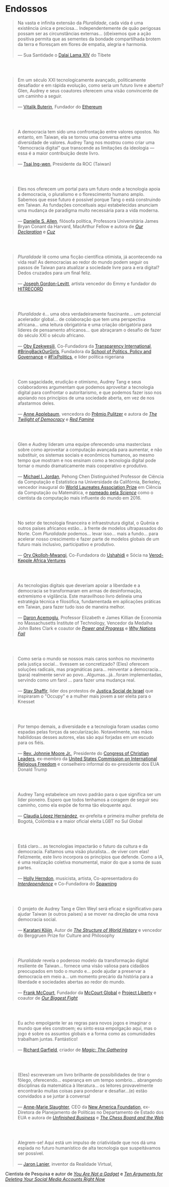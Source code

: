 # Endossos

>

>

> Na vasta e infinita extensão da *Pluralidade*, cada vida é uma existência única e preciosa... Independentemente de quão perigosas possam ser as circunstâncias externas... (d)eixemos que a ação positiva permita que as sementes da bondade compartilhada brotem da terra e floresçam em flores de empatia, alegria e harmonia.<br></br>
— Sua Santidade o [Dalai Lama XIV](https://www.dalailama.com/) do Tibete

<br></br>

> Em um século XXI tecnologicamente avançado, politicamente desafiador e em rápida evolução, como seria um futuro livre e aberto? Glen, Audrey e seus coautores oferecem uma visão convincente de um caminho a seguir.<br></br>
— [Vitalik Buterin](https://en.wikipedia.org/wiki/Vitalik_Buterin), Fundador do [Ethereum](https://ethereum.org/en/)

<br></br>

> A democracia tem sido uma confrontação entre valores opostos. No entanto, em Taiwan, ela se tornou uma conversa entre uma diversidade de valores. Audrey Tang nos mostrou como criar uma "democracia digital" que transcende as limitações da ideologia — essa é a maior contribuição deste livro.<br></br>
— [Tsai Ing-wen](https://en.wikipedia.org/wiki/Tsai_Ing-wen), Presidente da ROC (Taiwan)

<br></br>

> Eles nos oferecem um portal para um futuro onde a tecnologia apoia a democracia, o pluralismo e o florescimento humano amplo. Sabemos que esse futuro é possível porque Tang o está construindo em Taiwan. As fundações conceituais aqui estabelecidas anunciam uma mudança de paradigma muito necessária para a vida moderna.<br></br>
— [Danielle S. Allen](https://en.wikipedia.org/wiki/Danielle_Allen#), filósofa política, Professora Universitária James Bryan Conant da Harvard, MacArthur Fellow e autora de [*Our Declaration*](https://wwnorton.com/books/Our-Declaration/) e [*Cuz*](https://wwnorton.com/books/9781631494949)

<br></br>

> *Pluralidade* lê como uma ficção científica otimista, já acontecendo na vida real! As democracias ao redor do mundo podem seguir os passos de Taiwan para atualizar a sociedade livre para a era digital? Dedos cruzados para um final feliz. <br></br>
— [Joseph Gordon-Levitt](https://en.wikipedia.org/wiki/Joseph_Gordon-Levitt), artista vencedor do Emmy e fundador do [HITRECORD](https://hitrecord.org/)

<br></br>

> *Pluralidade* é... uma obra verdadeiramente fascinante... um potencial acelerador global... de colaboração que tem uma perspectiva africana... uma leitura obrigatória e uma criação obrigatória para líderes de pensamento africanos... que abraçaram o desafio de fazer do século XXI o século africano.<br></br>
— [Oby Ezekwesili](https://en.wikipedia.org/wiki/Oby_Ezekwesili), Co-Fundadora da [Transparency International](https://www.transparency.org/en), [#BringBackOurGirls](https://bringbackourgirls.ng/), Fundadora da [School of Politics, Policy and Governance](https://thesppg.org/our-program/) e [#FixPolitics](https://www.fixpolitics.org/), e líder política nigeriana

<br></br>

> Com sagacidade, erudição e otimismo, Audrey Tang e seus colaboradores argumentam que podemos aproveitar a tecnologia digital para confrontar o autoritarismo, e que podemos fazer isso nos apoiando nos princípios de uma sociedade aberta, em vez de nos afastarmos deles.<br></br>
— [Anne Applebaum](https://en.wikipedia.org/wiki/Anne_Applebaum), vencedora do [Prêmio Pulitzer](https://www.pulitzer.org/winners/anne-applebaum) e autora de [*The Twilight of Democracy*](https://www.penguinrandomhouse.com/books/621076/twilight-of-democracy-by-anne-applebaum/) e [*Red Famine*](https://www.penguinrandomhouse.com/books/236713/red-famine-by-anne-applebaum/)

<br></br>

> Glen e Audrey lideram uma equipe oferecendo uma masterclass sobre como aproveitar a computação avançada para aumentar, e não substituir, os sistemas sociais e econômicos humanos, ao mesmo tempo que mostram e nos ensinam como a tecnologia digital pode tornar o mundo dramaticamente mais cooperativo e produtivo.<br></br>
— [Michael I. Jordan](https://en.wikipedia.org/wiki/Michael_I._Jordan), Pehong Chen Distinguished Professor de Ciência da Computação e Estatística na Universidade da Califórnia, Berkeley, vencedor inaugural do [World Laureates Association Prize](https://www.thewlaprize.org/) em Ciência da Computação ou Matemática, e [nomeado pela *Science*](https://www.science.org/content/article/who-s-michael-jordan-computer-science-new-tool-ranks-researchers-influence) como o cientista da computação mais influente do mundo em 2016.

<br></br>

> No setor de tecnologia financeira e infraestrutura digital, o Quênia e outros países africanos estão... à frente de modelos ultrapassados do Norte. Com *Pluralidade* podemos... levar isso... mais a fundo... para acelerar nosso crescimento e fazer parte de modelos globais de um futuro mais inclusivo, participativo e produtivo. <br></br>
— [Ory Okolloh-Mwangi](https://en.wikipedia.org/wiki/Ory_Okolloh), Co-Fundadora do [Ushahidi](https://en.wikipedia.org/wiki/Ushahidi) e Sócia na [Verod-Kepple Africa Ventures](https://vkav.vc/)

<br></br>

> As tecnologias digitais que deveriam apoiar a liberdade e a democracia se transformaram em armas de desinformação, extremismo e vigilância. Este maravilhoso livro delineia uma estratégia técnica e filosófica, fundamentada em aplicações práticas em Taiwan, para fazer tudo isso de maneira melhor.<br></br>
— [Daron Acemoglu](https://en.wikipedia.org/wiki/Daron_Acemoglu), Professor Elizabeth e James Killian de Economia no Massachusetts Institute of Technology, Vencedor da Medalha John Bates Clark e coautor de [*Power and Progress*](https://www.hachettebookgroup.com/titles/daron-acemoglu/power-and-progress/9781541702530/?lens=publicaffairs) e [*Why Nations Fail*](https://en.wikipedia.org/wiki/Why_Nations_Fail)

<br></br>

> Como seria o mundo se nossos mais caros sonhos no movimento pela justiça social... tivessem se concretizado? (Eles) oferecem soluções radicais, mas pragmáticas para... reinventar a democracia...(para) realmente servir ao povo...Algumas...já...foram implementadas, servindo como um farol ... para fazer uma mudança real.<br></br>
— [Stav Shaffir](https://en.wikipedia.org/wiki/Stav_Shaffir), líder dos protestos de [Justiça Social de Israel](https://en.wikipedia.org/wiki/2011_Israeli_social_justice_protests) que inspiraram o "Occupy" e a mulher mais jovem a ser eleita para o Knesset

<br></br>

> Por tempo demais, a diversidade e a tecnologia foram usadas como espadas pelas forças da secularização. Notavelmente, nas mãos habilidosas desses autores, elas são aqui forjadas em um escudo para os fiéis.<br></br>
— [Rev. Johnnie Moore Jr.](https://en.wikipedia.org/wiki/Johnnie_Moore_Jr.), Presidente do [Congress of Christian Leaders](https://congressofchristianleaders.com/), ex-membro da [United States Commission on International Religious Freedom](https://en.wikipedia.org/wiki/United_States_Commission_on_International_Religious_Freedom) e conselheiro informal do ex-presidente dos EUA Donald Trump

<br></br>

> Audrey Tang estabelece um novo padrão para o que significa ser um líder pioneiro. Espero que todos tenhamos a coragem de seguir seu caminho, como ela expõe de forma tão eloquente aqui.<br></br>
— [Claudia López Hernández](https://en.wikipedia.org/wiki/Claudia_L%C3%B3pez), ex-prefeita e primeira mulher prefeita de Bogotá, Colômbia e a maior oficial eleita LGBT no Sul Global

<br></br>

> Está claro... as tecnologias impactarão o futuro da cultura e da democracia. Faltamos uma visão pluralista... de viver com elas! Felizmente, este livro incorpora os princípios que defende. Como a IA, é uma realização coletiva monumental, maior do que a soma de suas partes.<br></br> 
— [Holly Herndon](https://en.wikipedia.org/wiki/Holly_Herndon), musicista, artista, Co-apresentadora do [*Interdependence*](https://interdependence.fm/) e Co-Fundadora do [Spawning](https://spawning.ai/)

<br></br>

> O projeto de Audrey Tang e Glen Weyl será eficaz e significativo para ajudar Taiwan (e outros países) a se mover na direção de uma nova democracia social. <br></br>
— [Karatani Kōjin](https://en.wikipedia.org/wiki/Kojin_Karatani), Autor de [*The Structure of World History*](https://www.dukeupress.edu/the-structure-of-world-history) e vencedor do Berggruen Prize for Culture and Philosophy

<br></br>

> *Pluralidade* revela o poderoso modelo da transformação digital resiliente de Taiwan... fornece uma visão valiosa para cidadãos preocupados em todo o mundo e... pode ajudar a preservar a democracia em meio a... um momento precário da história para a liberdade e sociedades abertas ao redor do mundo.<br></br>
— [Frank McCourt](https://en.wikipedia.org/wiki/Frank_McCourt_(executive)), Fundador da [McCourt Global](https://www.mccourt.com/) e [Project Liberty](https://www.projectliberty.io/) e coautor de [*Our Biggest Fight*](https://ourbiggestfight.com/)

<br></br>

> Eu acho empolgante ler as regras para novos jogos e imaginar o mundo que eles constroem; eu sinto essa empolgação aqui, mas o jogo é sobre os assuntos globais e a forma como as comunidades trabalham juntas. Fantástico!<br></br> 
— [Richard Garfield](https://en.wikipedia.org/wiki/Richard_Garfield), criador de [*Magic: The Gathering*](https://en.wikipedia.org/wiki/Magic:_The_Gathering)

<br></br>

> (Eles) escreveram um livro brilhante de possibilidades de tirar o fôlego, oferecendo... esperança em um tempo sombrio... abrangendo disciplinas da matemática à literatura... os leitores provavelmente encontrarão muitas coisas para ponderar e desafiar...(e) estão convidados a se juntar à conversa!
<br></br>
— [Anne-Marie Slaughter](https://en.wikipedia.org/wiki/Anne-Marie_Slaughter), CEO da [New America Foundation](https://www.newamerica.org/), ex- Diretora de Planejamento de Políticas no Departamento de Estado dos EUA e autora de [*Unfinished Business*](https://www.penguinrandomhouse.com/books/225053/unfinished-business-by-anne-marie-slaughter/) e [*The Chess Board and the Web*](https://yalebooks.yale.edu/book/9780300234664/the-chessboard-and-the-web/)

<br></br>

> Alegrem-se! Aqui está um impulso de criatividade que nos dá uma espiada no futuro humanístico de alta tecnologia que suspeitávamos ser possível.<br></br> 
— [Jaron Lanier](https://en.wikipedia.org/wiki/Jaron_Lanier), inventor da Realidade Virtual,

 Cientista de Pesquisa e autor de [*You Are Not a Gadget*](https://www.penguinrandomhouse.com/books/84991/you-are-not-a-gadget-by-jaron-lanier/) e [*Ten Arguments for Deleting Your Social Media Accounts Right Now*](https://www.penguinrandomhouse.com/books/592306/ten-arguments-for-deleting-your-social-media-accounts-right-now-by-jaron-lanier/)

